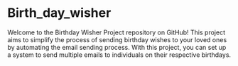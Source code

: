# Birth_day_wisher
Welcome to the Birthday Wisher Project repository on GitHub! This project aims to simplify the process of sending birthday wishes to your loved ones by automating the email sending process. With this project, you can set up a system to send multiple emails to individuals on their respective birthdays.
